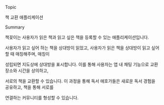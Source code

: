 Topic

책 교환 애플리케이션


Summary


책꽂이는 사용자가 읽은 책과 읽고 싶은 책을 등록할 수 있는 애플리케이션입니다.

사용자가 읽고 싶어 하는 책을 상대방이 읽었고, 사용자가 읽은 책을 상대방이 읽고 싶어 할 때 매칭해주며, 매칭이 

성립되면 지도상에 상대방을 표시합니다. 이를 통해 사용자는 앱 내 채팅 기능으로 교환 장소와 시간을 상의하고, 

서로의 책을 교환할 수 있습니다. 이 과정을 통해 독서 애호가들은 새로운 독서 경험을 공유하고, 책을 통해 서로를 

연결하는 커뮤니티를 형성할 수 있습니다.
